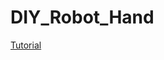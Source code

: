 # DIY_Robot_Hand
[Tutorial](https://howtomechatronics.com/tutorials/arduino/diy-arduino-robot-arm-with-smartphone-control/)
